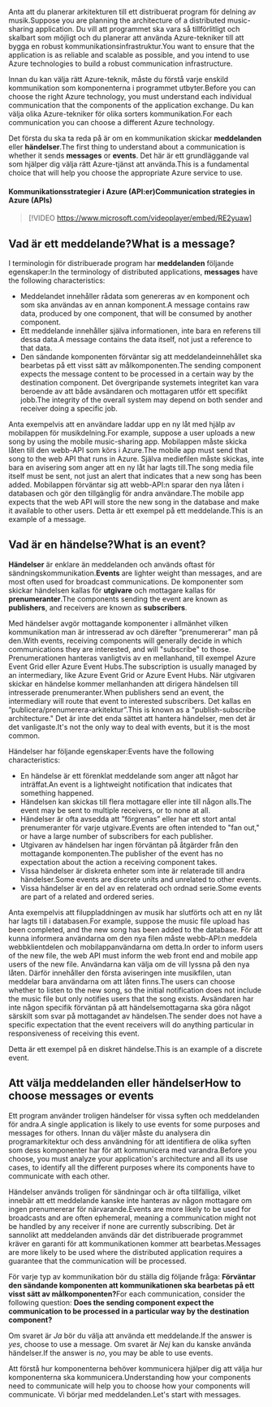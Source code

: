 <span data-ttu-id="f8fb5-101">Anta att du planerar arkitekturen till ett distribuerat program för delning av musik.</span><span class="sxs-lookup"><span data-stu-id="f8fb5-101">Suppose you are planning the architecture of a distributed music-sharing application.</span></span> <span data-ttu-id="f8fb5-102">Du vill att programmet ska vara så tillförlitligt och skalbart som möjligt och du planerar att använda Azure-tekniker till att bygga en robust kommunikationsinfrastruktur.</span><span class="sxs-lookup"><span data-stu-id="f8fb5-102">You want to ensure that the application is as reliable and scalable as possible, and you intend to use Azure technologies to build a robust communication infrastructure.</span></span>

<span data-ttu-id="f8fb5-103">Innan du kan välja rätt Azure-teknik, måste du förstå varje enskild kommunikation som komponenterna i programmet utbyter.</span><span class="sxs-lookup"><span data-stu-id="f8fb5-103">Before you can choose the right Azure technology, you must understand each individual communication that the components of the application exchange.</span></span> <span data-ttu-id="f8fb5-104">Du kan välja olika Azure-tekniker för olika sorters kommunikation.</span><span class="sxs-lookup"><span data-stu-id="f8fb5-104">For each communication you can choose a different Azure technology.</span></span>

<span data-ttu-id="f8fb5-105">Det första du ska ta reda på är om en kommunikation skickar **meddelanden** eller **händelser**.</span><span class="sxs-lookup"><span data-stu-id="f8fb5-105">The first thing to understand about a communication is whether it sends **messages** or **events**.</span></span> <span data-ttu-id="f8fb5-106">Det här är ett grundläggande val som hjälper dig välja rätt Azure-tjänst att använda.</span><span class="sxs-lookup"><span data-stu-id="f8fb5-106">This is a fundamental choice that will help you choose the appropriate Azure service to use.</span></span>

#### <a name="communication-strategies-in-azure-apis"></a><span data-ttu-id="f8fb5-107">Kommunikationsstrategier i Azure (API:er)</span><span class="sxs-lookup"><span data-stu-id="f8fb5-107">Communication strategies in Azure (APIs)</span></span>

> [!VIDEO https://www.microsoft.com/videoplayer/embed/RE2yuaw]

## <a name="what-is-a-message"></a><span data-ttu-id="f8fb5-108">Vad är ett meddelande?</span><span class="sxs-lookup"><span data-stu-id="f8fb5-108">What is a message?</span></span>
<span data-ttu-id="f8fb5-109">I terminologin för distribuerade program har **meddelanden** följande egenskaper:</span><span class="sxs-lookup"><span data-stu-id="f8fb5-109">In the terminology of distributed applications, **messages** have the following characteristics:</span></span>

- <span data-ttu-id="f8fb5-110">Meddelandet innehåller rådata som genereras av en komponent och som ska användas av en annan komponent.</span><span class="sxs-lookup"><span data-stu-id="f8fb5-110">A message contains raw data, produced by one component, that will be consumed by another component.</span></span>
- <span data-ttu-id="f8fb5-111">Ett meddelande innehåller själva informationen, inte bara en referens till dessa data.</span><span class="sxs-lookup"><span data-stu-id="f8fb5-111">A message contains the data itself, not just a reference to that data.</span></span>
- <span data-ttu-id="f8fb5-112">Den sändande komponenten förväntar sig att meddelandeinnehållet ska bearbetas på ett visst sätt av målkomponenten.</span><span class="sxs-lookup"><span data-stu-id="f8fb5-112">The sending component expects the message content to be processed in a certain way by the destination component.</span></span> <span data-ttu-id="f8fb5-113">Det övergripande systemets integritet kan vara beroende av att både avsändaren och mottagaren utför ett specifikt jobb.</span><span class="sxs-lookup"><span data-stu-id="f8fb5-113">The integrity of the overall system may depend on both sender and receiver doing a specific job.</span></span>

<span data-ttu-id="f8fb5-114">Anta exempelvis att en användare laddar upp en ny låt med hjälp av mobilappen för musikdelning.</span><span class="sxs-lookup"><span data-stu-id="f8fb5-114">For example, suppose a user uploads a new song by using the mobile music-sharing app.</span></span> <span data-ttu-id="f8fb5-115">Mobilappen måste skicka låten till den webb-API som körs i Azure.</span><span class="sxs-lookup"><span data-stu-id="f8fb5-115">The mobile app must send that song to the web API that runs in Azure.</span></span> <span data-ttu-id="f8fb5-116">Själva mediefilen måste skickas, inte bara en avisering som anger att en ny låt har lagts till.</span><span class="sxs-lookup"><span data-stu-id="f8fb5-116">The song media file itself must be sent, not just an alert that indicates that a new song has been added.</span></span> <span data-ttu-id="f8fb5-117">Mobilappen förväntar sig att webb-API:n sparar den nya låten i databasen och gör den tillgänglig för andra användare.</span><span class="sxs-lookup"><span data-stu-id="f8fb5-117">The mobile app expects that the web API will store the new song in the database and make it available to other users.</span></span> <span data-ttu-id="f8fb5-118">Detta är ett exempel på ett meddelande.</span><span class="sxs-lookup"><span data-stu-id="f8fb5-118">This is an example of a message.</span></span>

## <a name="what-is-an-event"></a><span data-ttu-id="f8fb5-119">Vad är en händelse?</span><span class="sxs-lookup"><span data-stu-id="f8fb5-119">What is an event?</span></span>

<span data-ttu-id="f8fb5-120">**Händelser** är enklare än meddelanden och används oftast för sändningskommunikation.</span><span class="sxs-lookup"><span data-stu-id="f8fb5-120">**Events** are lighter weight than messages, and are most often used for broadcast communications.</span></span> <span data-ttu-id="f8fb5-121">De komponenter som skickar händelsen kallas för **utgivare** och mottagare kallas för **prenumeranter**.</span><span class="sxs-lookup"><span data-stu-id="f8fb5-121">The components sending the event are known as **publishers**, and receivers are known as **subscribers**.</span></span>

<span data-ttu-id="f8fb5-122">Med händelser avgör mottagande komponenter i allmänhet vilken kommunikation man är intresserad av och därefter ”prenumererar” man på den.</span><span class="sxs-lookup"><span data-stu-id="f8fb5-122">With events, receiving components will generally decide in which communications they are interested, and will "subscribe" to those.</span></span> <span data-ttu-id="f8fb5-123">Prenumerationen hanteras vanligtvis av en mellanhand, till exempel Azure Event Grid eller Azure Event Hubs.</span><span class="sxs-lookup"><span data-stu-id="f8fb5-123">The subscription is usually managed by an intermediary, like Azure Event Grid or Azure Event Hubs.</span></span> <span data-ttu-id="f8fb5-124">När utgivaren skickar en händelse kommer mellanhanden att dirigera händelsen till intresserade prenumeranter.</span><span class="sxs-lookup"><span data-stu-id="f8fb5-124">When publishers send an event, the intermediary will route that event to interested subscribers.</span></span> <span data-ttu-id="f8fb5-125">Det kallas en ”publicera/prenumerera-arkitektur”.</span><span class="sxs-lookup"><span data-stu-id="f8fb5-125">This is known as a "publish-subscribe architecture."</span></span> <span data-ttu-id="f8fb5-126">Det är inte det enda sättet att hantera händelser, men det är det vanligaste.</span><span class="sxs-lookup"><span data-stu-id="f8fb5-126">It's not the only way to deal with events, but it is the most common.</span></span>

<span data-ttu-id="f8fb5-127">Händelser har följande egenskaper:</span><span class="sxs-lookup"><span data-stu-id="f8fb5-127">Events have the following characteristics:</span></span>

- <span data-ttu-id="f8fb5-128">En händelse är ett förenklat meddelande som anger att något har inträffat.</span><span class="sxs-lookup"><span data-stu-id="f8fb5-128">An event is a lightweight notification that indicates that something happened.</span></span>
- <span data-ttu-id="f8fb5-129">Händelsen kan skickas till flera mottagare eller inte till någon alls.</span><span class="sxs-lookup"><span data-stu-id="f8fb5-129">The event may be sent to multiple receivers, or to none at all.</span></span>
- <span data-ttu-id="f8fb5-130">Händelser är ofta avsedda att ”förgrenas” eller har ett stort antal prenumeranter för varje utgivare.</span><span class="sxs-lookup"><span data-stu-id="f8fb5-130">Events are often intended to "fan out," or have a large number of subscribers for each publisher.</span></span>
- <span data-ttu-id="f8fb5-131">Utgivaren av händelsen har ingen förväntan på åtgärder från den mottagande komponenten.</span><span class="sxs-lookup"><span data-stu-id="f8fb5-131">The publisher of the event has no expectation about the action a receiving component takes.</span></span>
- <span data-ttu-id="f8fb5-132">Vissa händelser är diskreta enheter som inte är relaterade till andra händelser.</span><span class="sxs-lookup"><span data-stu-id="f8fb5-132">Some events are discrete units and unrelated to other events.</span></span> 
- <span data-ttu-id="f8fb5-133">Vissa händelser är en del av en relaterad och ordnad serie.</span><span class="sxs-lookup"><span data-stu-id="f8fb5-133">Some events are part of a related and ordered series.</span></span>  

<span data-ttu-id="f8fb5-134">Anta exempelvis att filuppladdningen av musik har slutförts och att en ny låt har lagts till i databasen.</span><span class="sxs-lookup"><span data-stu-id="f8fb5-134">For example, suppose the music file upload has been completed, and the new song has been added to the database.</span></span> <span data-ttu-id="f8fb5-135">För att kunna informera användarna om den nya filen måste webb-API:n meddela webbklientdelen och mobilappanvändarna om detta.</span><span class="sxs-lookup"><span data-stu-id="f8fb5-135">In order to inform users of the new file, the web API must inform the web front end and mobile app users of the new file.</span></span> <span data-ttu-id="f8fb5-136">Användarna kan välja om de vill lyssna på den nya låten. Därför innehåller den första aviseringen inte musikfilen, utan meddelar bara användarna om att låten finns.</span><span class="sxs-lookup"><span data-stu-id="f8fb5-136">The users can choose whether to listen to the new song, so the initial notification does not include the music file but only notifies users that the song exists.</span></span> <span data-ttu-id="f8fb5-137">Avsändaren har inte någon specifik förväntan på att händelsemottagarna ska göra något särskilt som svar på mottagandet av händelsen.</span><span class="sxs-lookup"><span data-stu-id="f8fb5-137">The sender does not have a specific expectation that the event receivers will do anything particular in responsiveness of receiving this event.</span></span>

<span data-ttu-id="f8fb5-138">Detta är ett exempel på en diskret händelse.</span><span class="sxs-lookup"><span data-stu-id="f8fb5-138">This is an example of a discrete event.</span></span>

## <a name="how-to-choose-messages-or-events"></a><span data-ttu-id="f8fb5-139">Att välja meddelanden eller händelser</span><span class="sxs-lookup"><span data-stu-id="f8fb5-139">How to choose messages or events</span></span>

<span data-ttu-id="f8fb5-140">Ett program använder troligen händelser för vissa syften och meddelanden för andra.</span><span class="sxs-lookup"><span data-stu-id="f8fb5-140">A single application is likely to use events for some purposes and messages for others.</span></span> <span data-ttu-id="f8fb5-141">Innan du väljer måste du analysera din programarkitektur och dess användning för att identifiera de olika syften som dess komponenter har för att kommunicera med varandra.</span><span class="sxs-lookup"><span data-stu-id="f8fb5-141">Before you choose, you must analyze your application's architecture and all its use cases, to identify all the different purposes where its components have to communicate with each other.</span></span>

<span data-ttu-id="f8fb5-142">Händelser används troligen för sändningar och är ofta tillfälliga, vilket innebär att ett meddelande kanske inte hanteras av någon mottagare om ingen prenumererar för närvarande.</span><span class="sxs-lookup"><span data-stu-id="f8fb5-142">Events are more likely to be used for broadcasts and are often ephemeral, meaning a communication might not be handled by any receiver if none are currently subscribing.</span></span> <span data-ttu-id="f8fb5-143">Det är sannolikt att meddelanden används där det distribuerade programmet kräver en garanti för att kommunikationen kommer att bearbetas.</span><span class="sxs-lookup"><span data-stu-id="f8fb5-143">Messages are more likely to be used where the distributed application requires a guarantee that the communication will be processed.</span></span>

<span data-ttu-id="f8fb5-144">För varje typ av kommunikation bör du ställa dig följande fråga: **Förväntar den sändande komponenten att kommunikationen ska bearbetas på ett visst sätt av målkomponenten?**</span><span class="sxs-lookup"><span data-stu-id="f8fb5-144">For each communication, consider the following question: **Does the sending component expect the communication to be processed in a particular way by the destination component?**</span></span>

<span data-ttu-id="f8fb5-145">Om svaret är _Ja_ bör du välja att använda ett meddelande.</span><span class="sxs-lookup"><span data-stu-id="f8fb5-145">If the answer is _yes_, choose to use a message.</span></span> <span data-ttu-id="f8fb5-146">Om svaret är _Nej_ kan du kanske använda händelser.</span><span class="sxs-lookup"><span data-stu-id="f8fb5-146">If the answer is _no_, you may be able to use events.</span></span>

<span data-ttu-id="f8fb5-147">Att förstå hur komponenterna behöver kommunicera hjälper dig att välja hur komponenterna ska kommunicera.</span><span class="sxs-lookup"><span data-stu-id="f8fb5-147">Understanding how your components need to communicate will help you to choose how your components will communicate.</span></span> <span data-ttu-id="f8fb5-148">Vi börjar med meddelanden.</span><span class="sxs-lookup"><span data-stu-id="f8fb5-148">Let's start with messages.</span></span>
